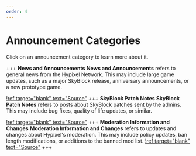 ```yaml
---
order: 4
---
```

# Announcement Categories
Click on an announcement category to learn more about it.

+++ **News and Announcements**
**News and Announcements** refers to general news from the Hypixel Network. This may include large game updates, such as a major SkyBlock release, anniversary announcements, or a new prototype game.

[!ref target="blank" text="Source"](https://hypixel.net/forums/news-and-announcements.4/)
+++ **SkyBlock Patch Notes**
**SkyBlock Patch Notes** refers to posts about SkyBlock patches sent by the admins. This may include bug fixes, quality of life updates, or similar.

[!ref target="blank" text="Source"](https://hypixel.net/forums/skyblock-patch-notes.158/)
+++ **Moderation Information and Changes**
**Moderation Information and Changes** refers to updates and changes about Hypixel's moderation. This may include policy updates, ban length modifications, or additions to the banned mod list.
[!ref target="blank" text="Source"](https://hypixel.net/forums/moderation-information-and-changes.164/)
+++